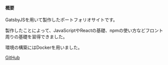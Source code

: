 #### 概要
GatsbyJSを用いて製作したポートフォリオサイトです。

製作したことによって、JavaScriptやReactの基礎、npmの使い方などフロント周りの基礎を習得できました。

環境の構築にはDockerを用いました。  

[GitHub](https://github.com/Yota-K/my-portfolio)
